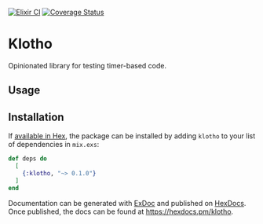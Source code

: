 [![Elixir CI](https://github.com/savonarola/klotho/actions/workflows/elixir.yml/badge.svg)](https://github.com/savonarola/klotho/actions/workflows/elixir.yml)
[![Coverage Status](https://coveralls.io/repos/github/savonarola/klotho/badge.svg?branch=main)](https://coveralls.io/github/savonarola/klotho?branch=main)

# Klotho

Opinionated library for testing timer-based code.

## Usage


## Installation

If [available in Hex](https://hex.pm/docs/publish), the package can be installed
by adding `klotho` to your list of dependencies in `mix.exs`:

```elixir
def deps do
  [
    {:klotho, "~> 0.1.0"}
  ]
end
```

Documentation can be generated with [ExDoc](https://github.com/elixir-lang/ex_doc)
and published on [HexDocs](https://hexdocs.pm). Once published, the docs can
be found at <https://hexdocs.pm/klotho>.


